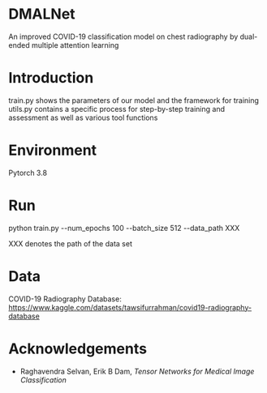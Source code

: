 # DMALNet
An improved COVID-19 classification model on chest radiography by dual-ended multiple attention learning

# Introduction
train.py shows the parameters of our model and the framework for training
utils.py contains a specific process for step-by-step training and assessment as well as various tool functions

# Environment
Pytorch 3.8

# Run
python train.py --num_epochs 100 --batch_size 512 --data_path XXX 


XXX denotes the path of the data set

# Data
COVID-19 Radiography Database: https://www.kaggle.com/datasets/tawsifurrahman/covid19-radiography-database

# Acknowledgements
+ Raghavendra Selvan, Erik B Dam, _Tensor Networks for Medical Image Classification_


